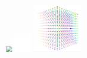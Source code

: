 <p align="center">
<picture> <source media="(prefers-color-scheme: light)" width="50" srcset="https://user-images.githubusercontent.com/37082732/208269726-e107d3fb-edc9-4768-8c4d-9f6d5fecceed.png"> <source media="(prefers-color-scheme: dark)" width="50" srcset="https://user-images.githubusercontent.com/37082732/208269911-9e559645-d995-47c6-b6ea-5d2f4fe0121b.png"> <img alt=""> </picture>
<img src="https://github-readme-stats.vercel.app/api/top-langs/?username=mcthomas&card_width=225&layout=compact&langs_count=10&text_color=7F7F7F&bg_color=00000000&hide_border=true&border_radius=7&hide_title=true&hide=html,javascript,css"/> 
<img src="spacer.png" width="50"/>
<img src="x+y^2+z^3.gif"/>
</p>
